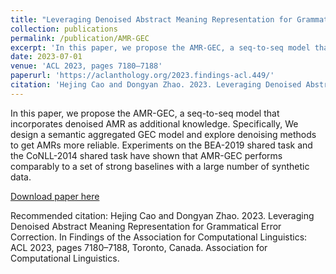 ```yaml
---
title: "Leveraging Denoised Abstract Meaning Representation for Grammatical Error Correction"
collection: publications
permalink: /publication/AMR-GEC
excerpt: 'In this paper, we propose the AMR-GEC, a seq-to-seq model that incorporates denoised AMR as additional knowledge. Specifically, We design a semantic aggregated GEC model and explore denoising methods to get AMRs more reliable. Experiments on the BEA-2019 shared task and the CoNLL-2014 shared task have shown that AMR-GEC performs comparably to a set of strong baselines with a large number of synthetic data.'
date: 2023-07-01
venue: 'ACL 2023, pages 7180–7188'
paperurl: 'https://aclanthology.org/2023.findings-acl.449/'
citation: 'Hejing Cao and Dongyan Zhao. 2023. Leveraging Denoised Abstract Meaning Representation for Grammatical Error Correction. In Findings of the Association for Computational Linguistics: ACL 2023, pages 7180–7188, Toronto, Canada. Association for Computational Linguistics.'
---
```

In this paper, we propose the AMR-GEC, a seq-to-seq model that incorporates denoised AMR as additional knowledge. Specifically, We design a semantic aggregated GEC model and explore denoising methods to get AMRs more reliable. Experiments on the BEA-2019 shared task and the CoNLL-2014 shared task have shown that AMR-GEC performs comparably to a set of strong baselines with a large number of synthetic data.

[Download paper here](https://aclanthology.org/2023.findings-acl.449.pdf)

Recommended citation: Hejing Cao and Dongyan Zhao. 2023. Leveraging Denoised Abstract Meaning Representation for Grammatical Error Correction. In Findings of the Association for Computational Linguistics: ACL 2023, pages 7180–7188, Toronto, Canada. Association for Computational Linguistics.